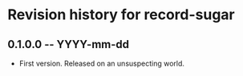# Revision history for record-sugar

## 0.1.0.0 -- YYYY-mm-dd

* First version. Released on an unsuspecting world.
